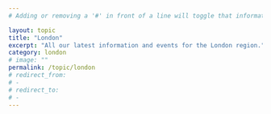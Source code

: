 ```yaml
---
# Adding or removing a '#' in front of a line will toggle that information off and on from being processed. 

layout: topic
title: "London"
excerpt: "All our latest information and events for the London region."
category: london
# image: ""
permalink: /topic/london
# redirect_from: 
# - 
# redirect_to: 
# - 
---
```


